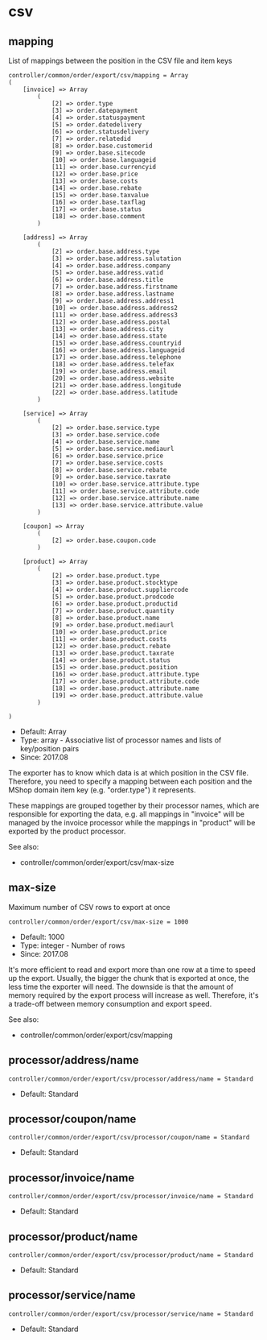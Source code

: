 
# csv
## mapping

List of mappings between the position in the CSV file and item keys

```
controller/common/order/export/csv/mapping = Array
(
    [invoice] => Array
        (
            [2] => order.type
            [3] => order.datepayment
            [4] => order.statuspayment
            [5] => order.datedelivery
            [6] => order.statusdelivery
            [7] => order.relatedid
            [8] => order.base.customerid
            [9] => order.base.sitecode
            [10] => order.base.languageid
            [11] => order.base.currencyid
            [12] => order.base.price
            [13] => order.base.costs
            [14] => order.base.rebate
            [15] => order.base.taxvalue
            [16] => order.base.taxflag
            [17] => order.base.status
            [18] => order.base.comment
        )

    [address] => Array
        (
            [2] => order.base.address.type
            [3] => order.base.address.salutation
            [4] => order.base.address.company
            [5] => order.base.address.vatid
            [6] => order.base.address.title
            [7] => order.base.address.firstname
            [8] => order.base.address.lastname
            [9] => order.base.address.address1
            [10] => order.base.address.address2
            [11] => order.base.address.address3
            [12] => order.base.address.postal
            [13] => order.base.address.city
            [14] => order.base.address.state
            [15] => order.base.address.countryid
            [16] => order.base.address.languageid
            [17] => order.base.address.telephone
            [18] => order.base.address.telefax
            [19] => order.base.address.email
            [20] => order.base.address.website
            [21] => order.base.address.longitude
            [22] => order.base.address.latitude
        )

    [service] => Array
        (
            [2] => order.base.service.type
            [3] => order.base.service.code
            [4] => order.base.service.name
            [5] => order.base.service.mediaurl
            [6] => order.base.service.price
            [7] => order.base.service.costs
            [8] => order.base.service.rebate
            [9] => order.base.service.taxrate
            [10] => order.base.service.attribute.type
            [11] => order.base.service.attribute.code
            [12] => order.base.service.attribute.name
            [13] => order.base.service.attribute.value
        )

    [coupon] => Array
        (
            [2] => order.base.coupon.code
        )

    [product] => Array
        (
            [2] => order.base.product.type
            [3] => order.base.product.stocktype
            [4] => order.base.product.suppliercode
            [5] => order.base.product.prodcode
            [6] => order.base.product.productid
            [7] => order.base.product.quantity
            [8] => order.base.product.name
            [9] => order.base.product.mediaurl
            [10] => order.base.product.price
            [11] => order.base.product.costs
            [12] => order.base.product.rebate
            [13] => order.base.product.taxrate
            [14] => order.base.product.status
            [15] => order.base.product.position
            [16] => order.base.product.attribute.type
            [17] => order.base.product.attribute.code
            [18] => order.base.product.attribute.name
            [19] => order.base.product.attribute.value
        )

)
```

* Default: Array
* Type: array - Associative list of processor names and lists of key/position pairs
* Since: 2017.08

The exporter has to know which data is at which position in the CSV
file. Therefore, you need to specify a mapping between each position
and the MShop domain item key (e.g. "order.type") it represents.

These mappings are grouped together by their processor names, which
are responsible for exporting the data, e.g. all mappings in "invoice"
will be managed by the invoice processor while the mappings in
"product" will be exported by the product processor.

See also:

* controller/common/order/export/csv/max-size

## max-size

Maximum number of CSV rows to export at once

```
controller/common/order/export/csv/max-size = 1000
```

* Default: 1000
* Type: integer - Number of rows
* Since: 2017.08

It's more efficient to read and export more than one row at a time
to speed up the export. Usually, the bigger the chunk that is exported
at once, the less time the exporter will need. The downside is that
the amount of memory required by the export process will increase as
well. Therefore, it's a trade-off between memory consumption and
export speed.

See also:

* controller/common/order/export/csv/mapping

## processor/address/name

```
controller/common/order/export/csv/processor/address/name = Standard
```

* Default: Standard


## processor/coupon/name

```
controller/common/order/export/csv/processor/coupon/name = Standard
```

* Default: Standard


## processor/invoice/name

```
controller/common/order/export/csv/processor/invoice/name = Standard
```

* Default: Standard


## processor/product/name

```
controller/common/order/export/csv/processor/product/name = Standard
```

* Default: Standard


## processor/service/name

```
controller/common/order/export/csv/processor/service/name = Standard
```

* Default: Standard
